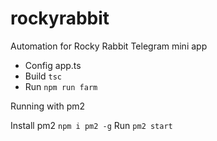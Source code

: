 # rockyrabbit
Automation for Rocky Rabbit Telegram mini app
- Config app.ts
- Build ```tsc```
- Run ```npm run farm```

Running with pm2

Install pm2 ```npm i pm2 -g```
Run ```pm2 start```

